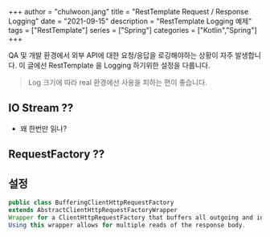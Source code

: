 +++ 
author = "chulwoon.jang" 
title = "RestTemplate Request / Response Logging" 
date = "2021-09-15" 
description = "RestTemplate Logging 예제" 
tags = ["RestTemplate"] 
series = ["Spring"] 
categories = ["Kotlin","Spring"] 
+++

QA 및 개발 환경에서 외부 API에 대한 요청/응답을 로깅해야하는 상황이 자주 발생합니다. 이 글에선 RestTemplate 을 Logging 하기위한 설정을 다룹니다.

> Log 크기에 따라 real 환경에선 사용을 피하는 편이 좋습니다.



## IO Stream ??

- 왜 한번만 읽나? 



## RequestFactory ?? 


## 설정 







```java 
public class BufferingClientHttpRequestFactory
extends AbstractClientHttpRequestFactoryWrapper
Wrapper for a ClientHttpRequestFactory that buffers all outgoing and incoming streams in memory.
Using this wrapper allows for multiple reads of the response body.
```

